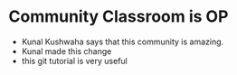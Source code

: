 # Community Classroom is OP

- Kunal Kushwaha says that this community is amazing.
- Kunal made this change
- this git tutorial is very useful